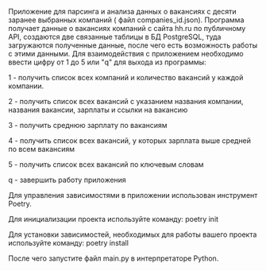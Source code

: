 Приложение для парсинга и анализа данных о вакансиях с десяти заранее выбранных компаний ( файл companies_id.json). 
Программа получает данные о вакансиях компаний с сайта hh.ru по публичному API, создаются две связанные таблицы в БД PostgreSQL, туда  загружаются полученные данные, после чего есть возможность работы с этими данными. 
Для взаимодействия с приложением необходимо ввести цифру от 1 до 5 или "q" для выхода из программы:

1 - получить список всех компаний и количество вакансий у каждой компании.

2 - получить список всех вакансий с указанием названия компании, названия вакансии, зарплаты и ссылки на вакансию

3 - получить среднюю зарплату по вакансиям

4 - получить список всех вакансий, у которых зарплата выше средней по всем вакансиям

5 - получить список всех вакансий по ключевым словам

q - завершить работу приложения

Для управления зависимостями в приложении использован инструмент Poetry.

Для инициализации проекта используйте команду: poetry init

Для установки зависимостей, необходимых для работы вашего проекта используйте команду: poetry install

После чего запустите файл main.py в интерпретаторе Python.